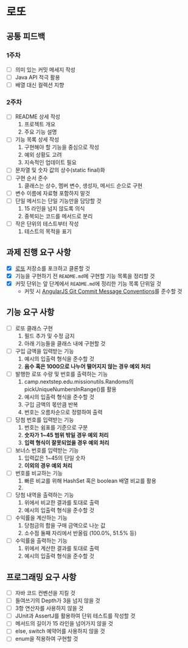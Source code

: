 # 로또

## 공통 피드백
### 1주차 
- [ ] 의미 있는 커밋 메세지 작성
- [ ] Java API 적극 활용
- [ ] 배열 대신 컬렉션 지향
### 2주차
- [ ] README 상세 작성
  1. 프로젝트 개요
  2. 주요 기능 설명
- [ ] 기능 목록 상세 작성
  1. 구현해야 할 기능을 중심으로 작성
  2. 예외 상황도 고려
  3. 지속적인 업데이트 필요
- [ ] 문자열 및 숫자 값의 상수(static final)화
- [ ] 구현 순서 준수
  1. 클래스는 상수, 멤버 변수, 생성자, 메서드 순으로 구현
- [ ] 변수 이름에 자료형 포함하지 말것
- [ ] 단일 메서드는 단일 기능만을 담당할 것
  1. 15 라인을 넘지 않도록 의식
  2. 중복되는 코드를 메서드로 분리
- [ ] 작은 단위의 테스트부터 작성
  1. 테스트의 목적을 표기

## 과제 진행 요구 사항

- [x] [로또](https://github.com/woowacourse-precourse/java-lotto-7) 저장소를 포크하고 클론할 것
- [x] 기능을 구현하기 전  `README.md`에 구현할 기능 목록을 정리할 것
- [x] 커밋 단위는 앞 단계에서  `README.md`에 정리한 기능 목록 단위일 것
    - 커밋 시 [AngularJS Git Commit Message Conventions](https://gist.github.com/stephenparish/9941e89d80e2bc58a153)를 준수할 것

## 기능 요구 사항

- [ ] 로또 클래스 구현
  1. 필드 추가 및 수정 금지
  2. 아래 기능들을 클래스 내에 구현할 것
- [ ] 구입 금액을 입력받는 기능
  1. 예시의 입출력 형식을 준수할 것
  2. **음수 혹은 1000으로 나누어 떨어지지 않는 경우 예외 처리**
- [ ] 발행한 로또 수량 및 번호를 출력하는 기능
  1. camp.nextstep.edu.missionutils.Randoms의 pickUniqueNumbersInRange()를 활용
  2. 예시의 입출력 형식을 준수할 것
  3. 구입 금액의 몫만큼 반복
  4. 번호는 오름차순으로 정렬하여 출력
- [ ] 당첨 번호를 입력받는 기능
  1. 번호는 쉼표를 기준으로 구분
  2. **숫자가 1~45 범위 밖일 경우 예외 처리**
  3. **입력 형식이 잘못되었을 경우 예외 처리**
- [ ] 보너스 번호를 입력받는 기능
  1. 입력값은 1~45의 단일 숫자
  2. **이외의 경우 예외 처리**
- [ ] 번호를 비교하는 기능
  1. 빠른 비교를 위해 HashSet 혹은 boolean 배열 비교를 활용
  2. 
- [ ] 당첨 내역을 출력하는 기능
  1. 위에서 비교한 결과를 토대로 출력
  2. 예시의 입출력 형식을 준수할 것
- [ ] 수익률을 계산하는 기능
  1. 당첨금의 합을 구매 금액으로 나눈 값
  2. 소수점 둘째 자리에서 반올림 (100.0%, 51.5% 등)
- [ ] 수익률을 출력하는 기능
  1. 위에서 계산한 결과를 토대로 출력
  2. 예시의 입출력 형식을 준수할 것

## 프로그래밍 요구 사항

- [ ] 자바 코드 컨벤션을 지킬 것
- [ ] 들여쓰기의 Depth가 3을 넘지 않을 것
- [ ] 3항 연산자를 사용하지 않을 것
- [ ] JUnit과 AssertJ를 활용하여 단위 테스트를 작성할 것
- [ ] 메서드의 길이가 15 라인을 넘어가지 않을 것
- [ ] else, switch 예약어를 사용하지 않을 것
- [ ] enum을 적용하여 구현할 것